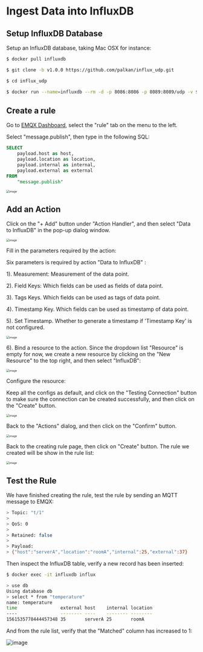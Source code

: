 # Ingest Data into InfluxDB

## Setup InfluxDB Database

Setup an InfluxDB database, taking Mac OSX for instance:

```bash
$ docker pull influxdb

$ git clone -b v1.0.0 https://github.com/palkan/influx_udp.git

$ cd influx_udp

$ docker run --name=influxdb --rm -d -p 8086:8086 -p 8089:8089/udp -v ${PWD}/files/influxdb.conf:/etc/influxdb/influxdb.conf:ro -e INFLUXDB_DB=db influxdb:latest
```

## Create a rule

Go to [EMQX Dashboard](http://127.0.0.1:18083/#/rules), select the
"rule" tab on the menu to the left.

Select "message.publish", then type in the following SQL:

```sql
SELECT
    payload.host as host,
    payload.location as location,
    payload.internal as internal,
    payload.external as external
FROM
    "message.publish"
```

<img src="./assets/rule-engine/influxdb_sql_1.png" alt="image" style="zoom:50%;" />

## Add an Action

Click on the "+ Add" button under "Action Handler", and then select
"Data to InfluxDB" in the pop-up dialog window.

<img src="./assets/rule-engine/influxdb_action_0.png" alt="image" style="zoom:50%;" />

Fill in the parameters required by the action:

Six parameters is required by action "Data to InfluxDB" :

1). Measurement: Measurement of the data point.

2). Field Keys: Which fields can be used as fields of data point.

3). Tags Keys. Which fields can be used as tags of data point.

4). Timestamp Key. Which fields can be used as timestamp of data
point.

5). Set Timestamp. Whether to generate a timestamp if 'Timestamp Key'
is not configured.

<img src="./assets/rule-engine/influxdb_action_1.png" alt="image" style="zoom:50%;" />

6). Bind a resource to the action. Since the dropdown list "Resource"
is empty for now, we create a new resource by clicking on the "New
Resource" to the top right, and then select "InfluxDB":

<img src="./assets/rule-engine/influxdb_action_2.png" alt="image" style="zoom:50%;" />

Configure the resource:

Keep all the configs as default, and click on the "Testing Connection"
button to make sure the connection can be created successfully, and
then click on the "Create" button.

<img src="./assets/rule-engine/influxdb_resource_0.png" alt="image" style="zoom:50%;" />

Back to the "Actions" dialog, and then click on the "Confirm" button.

<img src="./assets/rule-engine/influxdb_action_3.png" alt="image" style="zoom:50%;" />

Back to the creating rule page, then click on "Create" button. The rule we created will be show in the rule list:

<img src="./assets/rule-engine/influxdb_rule_overview_0.png" alt="image" style="zoom:50%;" />

## Test the Rule

We have finished creating the rule, test the rule by sending an MQTT message to EMQX:

```bash
> Topic: "t/1"
>
> QoS: 0
>
> Retained: false
>
> Payload:
> {"host":"serverA","location":"roomA","internal":25,"external":37}
```

Then inspect the InfluxDB table, verify a new record has been
inserted:

```bash
$ docker exec -it influxdb influx

> use db
Using database db
> select * from "temperature"
name: temperature
time                external host    internal location
----                -------- ----    -------- --------
1561535778444457348 35       serverA 25       roomA
```

And from the rule list, verify that the "Matched" column has increased
to 1:

![image](./assets/rule-engine/influxdb_rule_overview_1.png)
